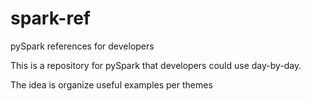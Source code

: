 # spark-ref
pySpark references for developers

This is a repository for pySpark that developers could use day-by-day.

The idea is organize useful examples per themes 


